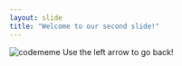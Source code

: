 ```yaml
---
layout: slide
title: "Welcome to our second slide!"
---
```

![codememe](https://i.pinimg.com/originals/7a/f6/2e/7af62eacdc0f724b52453d3d5461612d.png)
Use the left arrow to go back!